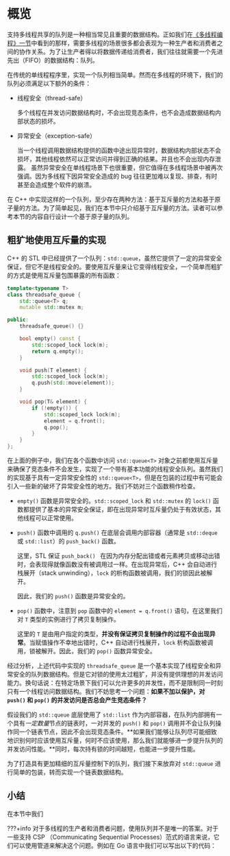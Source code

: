 # 概览

支持多线程共享的队列是一种相当常见且重要的数据结构。正如我们在[《多线程编程》一节](https://liuhaohua.com/server-programming-guide/parallel/multi-threading/)中看到的那样，需要多线程的场景很多都会表现为一种生产者和消费者之间的协作关系。为了让生产者得以将数据传递给消费者，我们往往就需要一个先进先出（FIFO）的数据结构：队列。

在传统的单线程程序里，实现一个队列相当简单。然而在多线程的环境下，我们的队列必须满足以下额外的条件：

* 线程安全（thread-safe）

  多个线程在并发访问数据结构时，不会出现竞态条件，也不会造成数据结构内部状态的损坏。

* 异常安全（exception-safe）

  当一个线程调用数据结构提供的函数中途出现异常时，数据结构内部状态不会损坏，其他线程依然可以正常访问并得到正确的结果。并且也不会出现内存泄露。
  虽然异常安全在单线程场景下也很重要，但它值得在多线程场景中被再次强调。因为多线程下因异常安全造成的 bug 往往更加难以复现、排查，有时甚至会造成整个软件的崩溃。


在 C++ 中实现这样的一个队列，至少存在两种方法：基于互斥量的方法和基于原子量的方法。为了简单起见，我们在本节中只介绍基于互斥量的方法。读者可以参考本节的内容自行设计一个基于原子量的队列。

## 粗犷地使用互斥量的实现

C++ 的 STL 中已经提供了一个队列：`std::queue`，虽然它提供了一定的异常安全保证，但它不是线程安全的。要使用互斥量来让它变得线程安全，一个简单而粗犷的方式是使用互斥量包围暴露的所有函数：

```cpp
template<typename T>
class threadsafe_queue {
    std::queue<T> q;
    mutable std::mutex m;

public:
    threadsafe_queue() {}

    bool empty() const {
        std::scoped_lock lock(m);
        return q.empty();
    }

    void push(T element) {
        std::scoped_lock lock(m);
        q.push(std::move(element));
    }

    void pop(T& element) {
        if (!empty()) {
            std::scoped_lock lock(m);
            element = q.front();
            q.pop();
        }
    }
};
```

在上面的例子中，我们在各个函数中访问 `std::queue<T>` 对象之前都使用互斥量来确保了竞态条件不会发生，实现了一个带有基本功能的线程安全队列。虽然我们的实现基于具有一定异常安全性的 `std::queue<T>`，但是在包装的过程中有可能会引入一些新的破坏了异常安全性的地方。我们不妨对三个函数稍作检查。

* `empty()` 函数是异常安全的。`std::scoped_lock` 和 `std::mutex` 的 `lock()` 函数都提供了基本的异常安全保证，即在出现异常时互斥量仍处于有效状态，其他线程可以正常使用。

* `push()` 函数中调用的 `q.push()` 在底层会调用内部容器（通常是 `std::deque` 或 `std::list`）的 `push_back()` 函数。

  这里，STL 保证 `push_back() ` 在因为内存分配出错或者元素拷贝或移动出错时，会表现得就像函数没有被调用过一样。在出现异常后，C++ 会自动进行栈展开（stack unwinding），`lock` 的析构函数被调用，我们的锁因此被解开。
  
  因此，我们的 `push()` 函数是异常安全的。

* `pop()` 函数中，注意到 `pop` 函数中的 `element = q.front()` 语句，在这里我们对 `T` 类型的实例进行了拷贝复制操作。
  
  这里的 `T` 是由用户指定的类型，**并没有保证拷贝复制操作的过程不会出现异常**。当赋值操作不幸地出错时，C++ 自动进行栈展开，`lock` 析构函数被调用，锁被解开。因此，我们的 `pop()` 函数异常安全。

经过分析，上述代码中实现的 `threadsafe_queue` 是一个基本实现了线程安全和异常安全的队列数据结构。但是它对锁的使用太过粗犷，并没有提供理想的并发访问能力。换句话说：在特定场景下我们可以允许更多的并发性，而不是限制同一时刻只有一个线程访问数据结构。我们不妨思考一个问题：**如果不加以保护，对 `push()` 和 `pop()` 的并发访问是否总会产生竞态条件？**

假设我们的 `std::queue` 底层使用了 `std::list` 作为内部容器，在队列内部拥有一个具有*一定数量*节点的链表时，一对并发的 `push()` 和 `pop()` 调用并不会让队列操作同一个链表节点，因此不会出现竞态条件。**如果我们能够让队列尽可能细致地识别何时应该使用互斥量，何时不应该使用，那么我们就能够进一步提升队列的并发访问性能。**同时，每次持有锁的时间越短，也能进一步提升性能。

为了打造具有更加精细的互斥量控制下的队列，我们接下来放弃对 `std::queue` 进行简单的包装，转而实现一个链表数据结构。

## 小结

在本节中我们

???+info
    对于多线程的生产者和消费者问题，使用队列并不是唯一的答案。对于一些支持 CSP （Communicating Sequential Processes）范式的语言来说，它们可以使用管道来解决这个问题。例如在 Go 语言中我们可以写出以下的代码：
